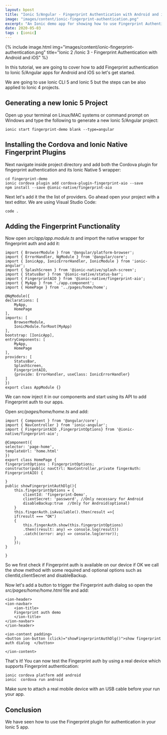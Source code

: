 ```yaml
---
layout: bpost
title: "Ionic 5/Angular - Fingerprint Authentication with Android and iOS"
image: "images/content/ionic-fingerprint-authentication.png"
excerpt: "An Ionic demo app for showing how to use Fingerprint Authentication with Android and iOS if it is available" 
date: 2020-05-03
tags : [ionic]
---
```


{% include image.html 
    img="images/content/ionic-fingerprint-authentication.png" 
    title="Ionic 2 /Ionic 3 - Fingerprint Authentication with Android and iOS" 
%}


In this tutorial, we are going to cover how to add Fingerprint authentication to Ionic 5/Angular apps for Android and iOS so let's get started.

We are going to use Ionic CLI 5 and Ionic 5 but the steps can be also applied to Ionic 4 projects.

## Generating a new Ionic 5 Project 

Open up your terminal on Linux/MAC systems or command prompt on Windows and type the following to generate a new Ionic 5/Angular project:

    ionic start fingerprint-demo blank --type=angular 

## Installing the Cordova and Ionic Native Fingerprint Plugins

Next navigate inside project directory and add both the Cordova plugin for fingerprint authentication and its Ionic Native 5 wrapper:

    cd fingerprint-demo 
    ionic cordova plugin add cordova-plugin-fingerprint-aio --save 
    npm install --save @ionic-native/fingerprint-aio

Next let's add it the the list of providers. Go ahead open your project with a text editor. We are using Visual Studio Code: 

    code .

## Adding the Fingerprint Functionality

Now open <em>src/app/app.module.ts</em> and import the native wrapper for fingerprint auth and add it: 

    import { BrowserModule } from '@angular/platform-browser';
    import { ErrorHandler, NgModule } from '@angular/core';
    import { IonicApp, IonicErrorHandler, IonicModule } from 'ionic-angular';
    import { SplashScreen } from '@ionic-native/splash-screen';
    import { StatusBar } from '@ionic-native/status-bar';
    import { FingerprintAIO } from '@ionic-native/fingerprint-aio';
    import { MyApp } from './app.component';
    import { HomePage } from '../pages/home/home';

    @NgModule({
    declarations: [
        MyApp,
        HomePage
    ],
    imports: [
        BrowserModule,
        IonicModule.forRoot(MyApp)
    ],
    bootstrap: [IonicApp],
    entryComponents: [
        MyApp,
        HomePage
    ],
    providers: [
        StatusBar,
        SplashScreen,
        FingerprintAIO,
        {provide: ErrorHandler, useClass: IonicErrorHandler}
    ]
    })
    export class AppModule {}

We can now inject it in our components and start using its API to add Fingerprint auth to our apps.

Open <em>src/pages/home/home.ts</em> and add: 

    import { Component } from '@angular/core';
    import { NavController } from 'ionic-angular';
    import { FingerprintAIO ,FingerprintOptions} from '@ionic-native/fingerprint-aio';

    @Component({
    selector: 'page-home',
    templateUrl: 'home.html'
    })
    export class HomePage {
    fingerprintOptions : FingerprintOptions;
    constructor(public navCtrl: NavController,private fingerAuth: FingerprintAIO) {

    }
    public showFingerprintAuthDlg(){
        this.fingerprintOptions = {
            clientId: 'fingerprint-Demo',
            clientSecret: 'password', //Only necessary for Android
            disableBackup:true  //Only for Android(optional)
        }
        this.fingerAuth.isAvailable().then(result =>{
        if(result === "OK")
        {
            this.fingerAuth.show(this.fingerprintOptions)
            .then((result: any) => console.log(result))
            .catch((error: any) => console.log(error));
        }
        });
    }

    }


So we first check if Fingerprint auth is available on our device if OK we call the show method with some required and optional options such as clientId,clientSecret and disableBackup.

Now let's add a button to trigger the Fingerprint auth dialog so open the <em>src/pages/home/home.html</em> file and add: 

    <ion-header>
    <ion-navbar>
        <ion-title>
        Fingerprint auth demo
        </ion-title>
    </ion-navbar>
    </ion-header>

    <ion-content padding>
    <button ion-button (click)="showFingerprintAuthDlg()">show fingerprint auth dialog  </button>
    
    </ion-content>
 
 That's it! You can now test the Fingerprint auth by using a real device which supports Fingerprint authentication: 

    ionic cordova platform add android 
    ionic  cordova run android 

Make sure to attach a real mobile device with an USB cable before your run your app.

## Conclusion

We have seen how to use the Fingerprint plugin for authentication in your Ionic 5 app.